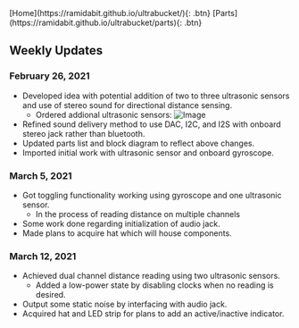 <link rel="stylesheet" href="styles.css">
[Home](https://ramidabit.github.io/ultrabucket/){: .btn}
[Parts](https://ramidabit.github.io/ultrabucket/parts){: .btn}


## Weekly Updates

### February 26, 2021
- Developed idea with potential addition of two to three ultrasonic sensors and use of stereo sound for directional distance sensing.
  - Ordered addional ultrasonic sensors:
    ![Image](https://i.imgur.com/iWE1APt.png)
- Refined sound delivery method to use DAC, I2C, and I2S with onboard stereo jack rather than bluetooth.
- Updated parts list and block diagram to reflect above changes.
- Imported initial work with ultrasonic sensor and onboard gyroscope.

### March 5, 2021
- Got toggling functionality working using gyroscope and one ultrasonic sensor.
  - In the process of reading distance on multiple channels
- Some work done regarding initialization of audio jack.
- Made plans to acquire hat which will house components.

### March 12, 2021
- Achieved dual channel distance reading using two ultrasonic sensors.
   - Added a low-power state by disabling clocks when no reading is desired.
- Output some static noise by interfacing with audio jack.
- Acquired hat and LED strip for plans to add an active/inactive indicator.
